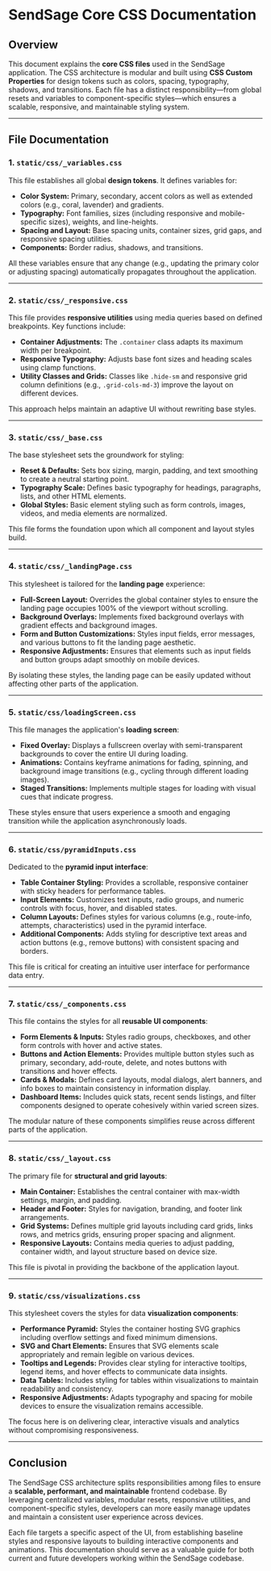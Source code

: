 # SendSage Core CSS Documentation

## Overview

This document explains the **core CSS files** used in the SendSage application. The CSS architecture is modular and built using **CSS Custom Properties** for design tokens such as colors, spacing, typography, shadows, and transitions. Each file has a distinct responsibility—from global resets and variables to component-specific styles—which ensures a scalable, responsive, and maintainable styling system.

---

## File Documentation

### 1. `static/css/_variables.css`

This file establishes all global **design tokens**. It defines variables for:

- **Color System:** Primary, secondary, accent colors as well as extended colors (e.g., coral, lavender) and gradients.
- **Typography:** Font families, sizes (including responsive and mobile-specific sizes), weights, and line-heights.
- **Spacing and Layout:** Base spacing units, container sizes, grid gaps, and responsive spacing utilities.
- **Components:** Border radius, shadows, and transitions.

All these variables ensure that any change (e.g., updating the primary color or adjusting spacing) automatically propagates throughout the application.

---

### 2. `static/css/_responsive.css`

This file provides **responsive utilities** using media queries based on defined breakpoints. Key functions include:

- **Container Adjustments:** The `.container` class adapts its maximum width per breakpoint.
- **Responsive Typography:** Adjusts base font sizes and heading scales using clamp functions.
- **Utility Classes and Grids:** Classes like `.hide-sm` and responsive grid column definitions (e.g., `.grid-cols-md-3`) improve the layout on different devices.

This approach helps maintain an adaptive UI without rewriting base styles.

---

### 3. `static/css/_base.css`

The base stylesheet sets the groundwork for styling:

- **Reset & Defaults:** Sets box sizing, margin, padding, and text smoothing to create a neutral starting point.
- **Typography Scale:** Defines basic typography for headings, paragraphs, lists, and other HTML elements.
- **Global Styles:** Basic element styling such as form controls, images, videos, and media elements are normalized.

This file forms the foundation upon which all component and layout styles build.

---

### 4. `static/css/_landingPage.css`

This stylesheet is tailored for the **landing page** experience:

- **Full-Screen Layout:** Overrides the global container styles to ensure the landing page occupies 100% of the viewport without scrolling.
- **Background Overlays:** Implements fixed background overlays with gradient effects and background images.
- **Form and Button Customizations:** Styles input fields, error messages, and various buttons to fit the landing page aesthetic.
- **Responsive Adjustments:** Ensures that elements such as input fields and button groups adapt smoothly on mobile devices.

By isolating these styles, the landing page can be easily updated without affecting other parts of the application.

---

### 5. `static/css/loadingScreen.css`

This file manages the application's **loading screen**:

- **Fixed Overlay:** Displays a fullscreen overlay with semi-transparent backgrounds to cover the entire UI during loading.
- **Animations:** Contains keyframe animations for fading, spinning, and background image transitions (e.g., cycling through different loading images).
- **Staged Transitions:** Implements multiple stages for loading with visual cues that indicate progress.

These styles ensure that users experience a smooth and engaging transition while the application asynchronously loads.

---

### 6. `static/css/pyramidInputs.css`

Dedicated to the **pyramid input interface**:

- **Table Container Styling:** Provides a scrollable, responsive container with sticky headers for performance tables.
- **Input Elements:** Customizes text inputs, radio groups, and numeric controls with focus, hover, and disabled states.
- **Column Layouts:** Defines styles for various columns (e.g., route-info, attempts, characteristics) used in the pyramid interface.
- **Additional Components:** Adds styling for descriptive text areas and action buttons (e.g., remove buttons) with consistent spacing and borders.

This file is critical for creating an intuitive user interface for performance data entry.

---

### 7. `static/css/_components.css`

This file contains the styles for all **reusable UI components**:

- **Form Elements & Inputs:** Styles radio groups, checkboxes, and other form controls with hover and active states.
- **Buttons and Action Elements:** Provides multiple button styles such as primary, secondary, add-route, delete, and notes buttons with transitions and hover effects.
- **Cards & Modals:** Defines card layouts, modal dialogs, alert banners, and info boxes to maintain consistency in information display.
- **Dashboard Items:** Includes quick stats, recent sends listings, and filter components designed to operate cohesively within varied screen sizes.

The modular nature of these components simplifies reuse across different parts of the application.

---

### 8. `static/css/_layout.css`

The primary file for **structural and grid layouts**:

- **Main Container:** Establishes the central container with max-width settings, margin, and padding.
- **Header and Footer:** Styles for navigation, branding, and footer link arrangements.
- **Grid Systems:** Defines multiple grid layouts including card grids, links rows, and metrics grids, ensuring proper spacing and alignment.
- **Responsive Layouts:** Contains media queries to adjust padding, container width, and layout structure based on device size.

This file is pivotal in providing the backbone of the application layout.

---

### 9. `static/css/visualizations.css`

This stylesheet covers the styles for data **visualization components**:

- **Performance Pyramid:** Styles the container hosting SVG graphics including overflow settings and fixed minimum dimensions.
- **SVG and Chart Elements:** Ensures that SVG elements scale appropriately and remain legible on various devices.
- **Tooltips and Legends:** Provides clear styling for interactive tooltips, legend items, and hover effects to communicate data insights.
- **Data Tables:** Includes styling for tables within visualizations to maintain readability and consistency.
- **Responsive Adjustments:** Adapts typography and spacing for mobile devices to ensure the visualization remains accessible.

The focus here is on delivering clear, interactive visuals and analytics without compromising responsiveness.

---

## Conclusion

The SendSage CSS architecture splits responsibilities among files to ensure a **scalable, performant, and maintainable** frontend codebase. By leveraging centralized variables, modular resets, responsive utilities, and component-specific styles, developers can more easily manage updates and maintain a consistent user experience across devices.

Each file targets a specific aspect of the UI, from establishing baseline styles and responsive layouts to building interactive components and animations. This documentation should serve as a valuable guide for both current and future developers working within the SendSage codebase.
